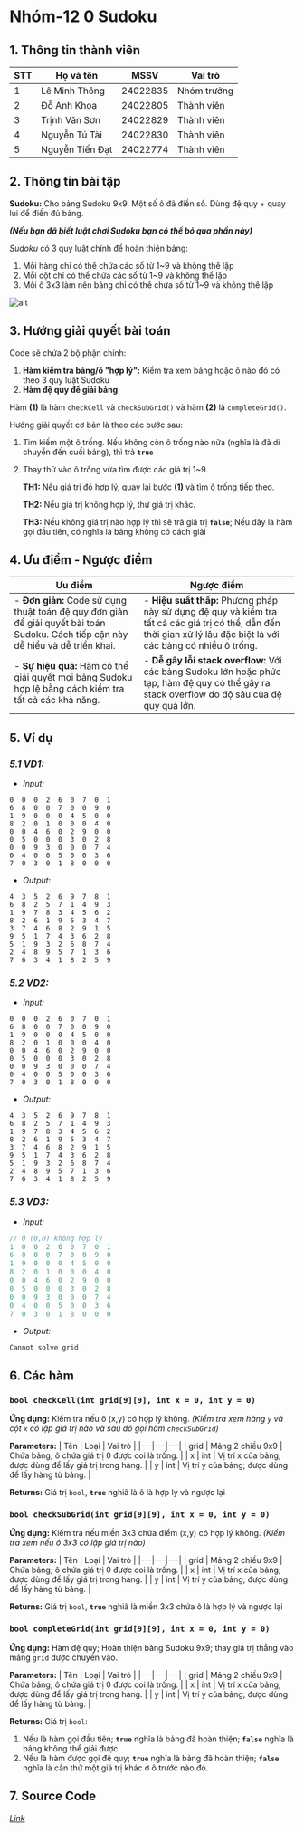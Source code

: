 # Nhóm-12 0 Sudoku
## 1. Thông tin thành viên
| STT | Họ và tên | MSSV | Vai trò |
|---|---|---|---|
| 1 | Lê Minh Thông | 24022835 | Nhóm trưởng |
| 2 | Đỗ Anh Khoa | 24022805 | Thành viên |
| 3 | Trịnh Văn Sơn | 24022829 | Thành viên |
| 4 | Nguyễn Tú Tài | 24022830 | Thành viên |
| 5 | Nguyễn Tiến Đạt | 24022774 | Thành viên |

## 2. Thông tin bài tập
**Sudoku:** Cho bảng Sudoku 9x9. Một số ô đã điền số. Dùng đệ quy + quay lui để điền đủ bảng.

***(Nếu bạn đã biết luật chơi Sudoku bạn có thể bỏ qua phần này)***

*Sudoku* có 3 quy luật chính để hoàn thiện bảng:

1. Mỗi hàng chỉ có thể chứa các số từ 1~9 và không thể lặp
2. Mỗi cột chỉ có thể chứa các số từ 1~9 và không thể lặp
3. Mỗi ô 3x3 làm nên bảng chỉ có thể chứa số từ 1~9 và không thể lặp

![alt](https://thumbs.dreamstime.com/b/background-black-white-sudoku-game-its-solution-image-depicts-183172036.jpg) 

## 3. Hướng giải quyết bài toán
Code sẽ chứa 2 bộ phận chính:

1. **Hàm kiểm tra bảng/ô "hợp lý":** Kiểm tra xem bảng hoặc ô nào đó có theo 3 quy luật Sudoku
2. **Hàm đệ quy để giải bảng**

Hàm **(1)** là hàm `checkCell` và `checkSubGrid()` và hàm **(2)** là `completeGrid()`.

Hướng giải quyết cơ bản là theo các bước sau:

1. Tìm kiếm một ô trống. Nếu không còn ô trống nào nữa (nghĩa là đã di chuyển đến cuối bảng), thì trả **`true`**

2. Thay thử vào ô trống vừa tìm được các giá trị 1~9.

    **TH1:** Nếu giá trị đó hợp lý, quay lại bước **(1)** và tìm ô trống tiếp theo.
    
    **TH2:** Nếu giá trị không hợp lý, thử giá trị khác. 
    
    **TH3:** Nếu không giá trị nào hợp lý thì sẽ trả giá trị **`false`**; Nếu đây là hàm gọi đầu tiên, có nghĩa là bảng không có cách giải

## 4. Ưu điểm - Ngược điểm

| Ưu điểm | Ngược điểm |
|---|---|
| - **Đơn giản:** Code sử dụng thuật toán đệ quy đơn giản để giải quyết bài toán Sudoku. Cách tiếp cận này dễ hiểu và dễ triển khai. | - **Hiệu suất thấp:** Phương pháp này sử dụng đệ quy và kiểm tra tất cả các giá trị có thể, dẫn đến thời gian xử lý lâu đặc biệt là với các bảng có nhiều ô trống. |
| - **Sự hiệu quả:** Hàm có thể giải quyết mọi bảng Sudoku hợp lệ bằng cách kiểm tra tất cả các khả năng. | - **Dễ gây lỗi stack overflow:** Với các bảng Sudoku lớn hoặc phức tạp, hàm đệ quy có thể gây ra stack overflow do độ sâu của đệ quy quá lớn. |

## 5. Ví dụ
### *5.1 VD1:*
+ *Input:*
```
0  0  0  2  6  0  7  0  1
6  8  0  0  7  0  0  9  0
1  9  0  0  0  4  5  0  0
8  2  0  1  0  0  0  4  0
0  0  4  6  0  2  9  0  0
0  5  0  0  0  3  0  2  8
0  0  9  3  0  0  0  7  4
0  4  0  0  5  0  0  3  6
7  0  3  0  1  8  0  0  0
```
+ *Output:*
```
4  3  5  2  6  9  7  8  1
6  8  2  5  7  1  4  9  3
1  9  7  8  3  4  5  6  2
8  2  6  1  9  5  3  4  7
3  7  4  6  8  2  9  1  5
9  5  1  7  4  3  6  2  8
5  1  9  3  2  6  8  7  4
2  4  8  9  5  7  1  3  6
7  6  3  4  1  8  2  5  9
```
### *5.2 VD2:*
+ *Input:*
```
0  0  0  2  6  0  7  0  1
6  8  0  0  7  0  0  9  0
1  9  0  0  0  4  5  0  0
8  2  0  1  0  0  0  4  0
0  0  4  6  0  2  9  0  0
0  5  0  0  0  3  0  2  8
0  0  9  3  0  0  0  7  4
0  4  0  0  5  0  0  3  6
7  0  3  0  1  8  0  0  0
```
+ *Output:*
```
4  3  5  2  6  9  7  8  1
6  8  2  5  7  1  4  9  3
1  9  7  8  3  4  5  6  2
8  2  6  1  9  5  3  4  7
3  7  4  6  8  2  9  1  5
9  5  1  7  4  3  6  2  8
5  1  9  3  2  6  8  7  4
2  4  8  9  5  7  1  3  6
7  6  3  4  1  8  2  5  9
```
### *5.3 VD3:*
+ *Input:*
```c++
// Ô (0,0) không hợp lý
1  0  0  2  6  0  7  0  1
6  8  0  0  7  0  0  9  0
1  9  0  0  0  4  5  0  0
8  2  0  1  0  0  0  4  0
0  0  4  6  0  2  9  0  0
0  5  0  0  0  3  0  2  8
0  0  9  3  0  0  0  7  4
0  4  0  0  5  0  0  3  6
7  0  3  0  1  8  0  0  0
```
+ *Output:*
```
Cannot solve grid
```

## 6. Các hàm

### `bool checkCell(int grid[9][9], int x = 0, int y = 0)`

**Ứng dụng:** Kiểm tra nếu ô (x,y) có hợp lý không. *(Kiểm tra xem hàng `y` và cột `x` có lặp giá trị nào và sau đó gọi hàm `checkSubGrid`)*

**Parameters:**
| Tên | Loại | Vai trò |
|---|---|---|
| grid | Mảng 2 chiều 9x9 | Chứa bảng; ô chứa giá trị 0 được coi là trống. |
| x | int | Vị trí x của bảng; được dùng để lấy giá trị trong hàng. |
| y | int | Vị trí y của bảng; được dùng để lấy hàng từ bảng. |

**Returns:** Giá trị `bool`, **`true`** nghiã là ô là hợp lý và ngược lại

### `bool checkSubGrid(int grid[9][9], int x = 0, int y = 0)`

**Ứng dụng:** Kiểm tra nếu miền 3x3 chứa điểm (x,y) có hợp lý không. *(Kiểm tra xem nếu ô 3x3 có lặp giá trị nào)*

**Parameters:**
| Tên | Loại | Vai trò |
|---|---|---|
| grid | Mảng 2 chiều 9x9 | Chứa bảng; ô chứa giá trị 0 được coi là trống. |
| x | int | Vị trí x của bảng; được dùng để lấy giá trị trong hàng. |
| y | int | Vị trí y của bảng; được dùng để lấy hàng từ bảng. |

**Returns:** Giá trị `bool`, **`true`** nghiã là miền 3x3 chứa ô là hợp lý và ngược lại

### `bool completeGrid(int grid[9][9], int x = 0, int y = 0)`

**Ứng dụng:** Hàm đệ quy; Hoàn thiện bảng Sudoku 9x9; thay giá trị thẳng vào mảng `grid` được chuyền vào.

**Parameters:**
| Tên | Loại | Vai trò |
|---|---|---|
| grid | Mảng 2 chiều 9x9 | Chứa bảng; ô chứa giá trị 0 được coi là trống. |
| x | int | Vị trí x của bảng; được dùng để lấy giá trị trong hàng. |
| y | int | Vị trí y của bảng; được dùng để lấy hàng từ bảng. |

**Returns:** Giá trị `bool`:

1. Nếu là hàm gọi đầu tiên; **`true`** nghĩa là bảng đã hoàn thiện; **`false`** nghĩa là bảng không thể giải được.
2. Nếu là hàm được gọi đệ quy; **`true`** nghĩa là bảng đã hoàn thiện; **`false`** nghĩa là cần thử một giá trị khác ở ô trước nào đó.

## 7. Source Code
[*Link*](https://github.com/LeMinhThong-vnu/VNU_Group_12_Sudoku/tree/main/src)
